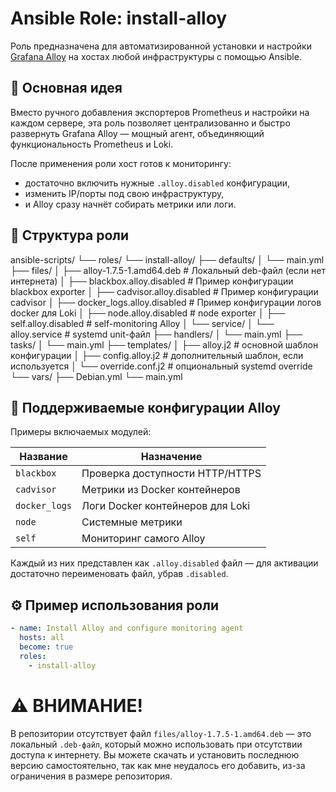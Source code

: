 # Ansible Role: install-alloy

Роль предназначена для автоматизированной установки и настройки [Grafana Alloy](https://grafana.com/docs/alloy/) на хостах любой инфраструктуры с помощью Ansible.

## 📌 Основная идея

Вместо ручного добавления экспортеров Prometheus и настройки на каждом сервере, эта роль позволяет централизованно и быстро развернуть Grafana Alloy — мощный агент, объединяющий функциональность Prometheus и Loki.

После применения роли хост готов к мониторингу:
- достаточно включить нужные `.alloy.disabled` конфигурации,
- изменить IP/порты под свою инфраструктуру,
- и Alloy сразу начнёт собирать метрики или логи.

## 📁 Структура роли
ansible-scripts/
└── roles/
    └── install-alloy/
        ├── defaults/
        │   └── main.yml
        ├── files/
        │   ├── alloy-1.7.5-1.amd64.deb         # Локальный deb-файл (если нет интернета)
        │   ├── blackbox.alloy.disabled         # Пример конфигурации blackbox exporter
        │   ├── cadvisor.alloy.disabled         # Пример конфигурации cadvisor
        │   ├── docker_logs.alloy.disabled      # Пример конфигурации логов docker для Loki
        │   ├── node.alloy.disabled             # node exporter
        │   ├── self.alloy.disabled             # self-monitoring Alloy
        │   └── service/
        │       └── alloy.service               # systemd unit-файл
        ├── handlers/
        │   └── main.yml
        ├── tasks/
        │   └── main.yml
        ├── templates/
        │   ├── alloy.j2                        # основной шаблон конфигурации
        │   ├── config.alloy.j2                 # дополнительный шаблон, если используется
        │   └── override.conf.j2                # опциональный systemd override
        └── vars/
            ├── Debian.yml
            └── main.yml

## 🔧 Поддерживаемые конфигурации Alloy

Примеры включаемых модулей:

| Название            | Назначение                       |
|---------------------|----------------------------------|
| `blackbox`          | Проверка доступности HTTP/HTTPS  |
| `cadvisor`          | Метрики из Docker контейнеров    |
| `docker_logs`       | Логи Docker контейнеров для Loki |
| `node`              | Системные метрики                |
| `self`              | Мониторинг самого Alloy          |

Каждый из них представлен как `.alloy.disabled` файл — для активации достаточно переименовать файл, убрав `.disabled`.

## ⚙️ Пример использования роли

```yaml
- name: Install Alloy and configure monitoring agent
  hosts: all
  become: true
  roles:
    - install-alloy
```

# ⚠️ ВНИМАНИЕ!
В репозитории отсутствует файл
`files/alloy-1.7.5-1.amd64.deb` — это локальный `.deb-файл`, который можно использовать при отсутствии доступа к интернету.
Вы можете скачать и установить последнюю версию самостоятельно, так как мне неудалось его добавить, из-за ограничения в размере репозитория.